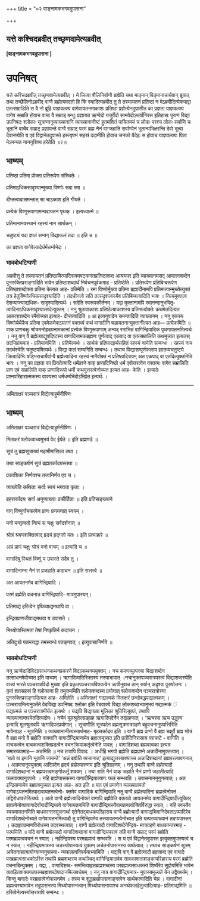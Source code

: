 +++
title = "०२ वाङ्नामकभगवदुपासना"

+++


## यत्ते कश्चिदब्रवीत् तच्छृणवामेत्यब्रवीत्

**\[वाङ्नामकभगवदुपासना \]**

# **उपनिषत्**

यत्ते कश्चिदब्रवीत् तच्छृणवामेत्यब्रवीत् । मे जित्वा शैलिनिर्वाग्वै ब्रह्मेति यथा मातृमान् पितृमानाचार्यवान् ब्रूयात् तथा तच्छैलिनोऽब्रवीद् वाग्वै ब्रह्मेत्यवदतो हि किं स्यादित्यब्रवीत् तु ते तस्यायतनं प्रतिष्ठां न मेऽब्रवीदित्येकपाद्वा एतत्सम्राडिति स वै नो ब्रूहि याज्ञवल्क्य वागेवायतनमाकाशः प्रतिष्ठा प्रज्ञेत्येनदुपासीत का प्रज्ञता याज्ञवल्क्य वागेव सम्राति होवाच वाचा वै सम्राड् बन्धुः प्रज्ञायत ऋग्वेदो यजुर्वेदो सामवेदोऽथर्वांगिरस इतिहासः पुराणं विद्या उपनिषदः श्लोकाः सूत्राण्यनुव्याख्यानानि व्याख्यानानीष्टं हुतमशितं पायितमयं च लोकः परश्च लोकः सर्वाणि च भूतानि वाचैव सम्राट् प्रज्ञायन्ते वाग्वै सम्राट् परमं ब्रह्म नैनं वाग्जहाति सर्वाण्येनं भूतान्यभिक्षरन्ति देवो भूत्वा देवानप्येति य एवं विद्वानेतदुपास्ते हस्त्यृषभं सहस्रं ददामीति होवाच जनको वैदेहः स होवाच याज्ञवल्क्यः पिता मेऽमन्यत नाननुशिष्य हरेतेति ॥२॥

## **भाष्यम्**

प्रतिष्ठा प्रतिमा प्रोक्ता प्रतिरूपेण संस्थितेः ।

प्रतिमाऽधिकसादृश्यान्मुख्या विष्णोः सदा रमा ॥

दीप्तत्वादासमन्तात् सा चाऽकाश इति गीयते ।

प्रत्येकं विष्णुरूपाणामन्यदायतनं पृथक् । इत्यध्यात्मे ॥

प्रतिमानामवस्थानं रहस्यं नाम सार्थकम् ।

चतुष्टयं यदा ज्ञातं सम्यग् विद्याफलं तदा ॥ इति च ॥

का प्रज्ञता वागेवेत्यादेर्धर्मधर्म्यभेदः ।

### **भावबोधटिप्पणी**

अब्रवीत्तु ते तस्यायतनं प्रतिष्ठामित्यादिवाक्यषट्कगतप्रतिष्ठाशब्द आश्रयपर इति व्याख्यानमसद् आयतनशब्देन पुनरुक्तिप्रसङ्गादिति भावेन प्रतिष्ठाशब्दार्थं निर्वचनपूर्वकमाह - प्रतिष्ठेति । प्रतिरूपेण प्रतिबिम्बरूपेण प्रतिष्ठाशब्दोक्ता प्रतिमा केत्यत आह- प्रतिमेति । रमा विष्णोर्मुख्या प्रतिमा ब्रह्मादीनामपि प्रतिमात्वान्मुख्येत्युक्तं तत्र हेतुर्विष्णोरधिकसादृश्यादिति । तदधीनत्वे सति तत्सदृशत्वस्यैव प्रतिबिम्बत्वादिति भावः । नित्यमुक्तत्व देशव्याप्त्याद्यधिक- सादृश्यादित्यर्थः । सदेति स्वरूपकीर्तनम् । यद्वा मुक्तानामपि स्वानन्दानुभवितृ- त्वादिनाऽधिकसादृश्यात्सदेत्युक्तम् । ननु श्रुतावाकाशः प्रतिष्ठेत्याकाशस्य प्रतिमात्वोक्तेः कथमेतदित्यत आकाशशब्देन रमैवोच्यत इत्याह- दीप्तत्वादिति ॥ आ इत्यनुवादेन समन्तादिति व्याख्यानम् । ननु एकस्य विष्णोर्यथैकैव प्रतिमा एवमेकमेवाऽयतनं वक्तव्यं कथं वागादीनि षडायतनान्युक्तानीत्यत आह— प्रत्येकमिति ॥ वाक् प्राणचक्षुः श्रोत्रमनोहृदयनामकानां प्रत्येकं विष्णुरूपाणाम् अन्यद् रमाभिन्नं वागिन्द्रियादिकं पृथगायतनमित्यर्थः । ननु वाग् वै ब्रह्मेत्याद्युपदिष्टस्य वागादिनामकब्रह्मणः पूर्णत्वाद् एकपाद् वा एतत्सम्रालिति कथमुच्यत इत्यतस् तदभिप्रायमाह - प्रतिमानमिति । प्रतिमेत्यर्थः । सार्थकं प्रतिपाद्यार्थसहितं रहस्यं नामेति सम्बन्धः । रहस्यं नाम तदर्थश्चेति चतुष्टयमित्यर्थः । विद्या फलं सम्यगिति सम्बन्धः । तथाच विद्यासम्पूर्णफलाय ज्ञातव्यचतुष्टये जित्वादिभिः षड्भिराचार्यैर्वाग्वै ब्रह्मेत्यादिना रहस्यं नामैवोक्तं न प्रतिष्ठादित्रयम् अत एकपाद् वा एतदित्युक्तमिति भावः । ननु का प्रज्ञता का प्रियतेत्यादि धर्मप्रश्ने वाक् प्राणादिनिष्ठो धर्म एवोत्तरत्वेन वक्तव्यः वागेव सम्रालिति प्राण एवं सम्रालिति वाक् प्राणादिरूपो धर्मी कथमुत्तरत्वेनोच्यत इत्यत आह- केति । इत्यादेः प्रश्नपरिहारात्मकस्य वाक्यस्य धर्मधर्म्यभेदोऽभिप्रेत इत्यर्थः ।

------------------------------------------------------------------------

अमिताक्षरं पञ्चरात्रं विद्येत्याहुर्मनीषिणः

## **भाष्यम्**

अमिताक्षरं पञ्चरात्रं विद्येत्याहुर्मनीषिणः ।

मिताक्षरं श्लोकवाच्यमुभयं वेद ईर्यते ॥ इति ब्रह्माण्डे ॥

सूत्रं तु ब्रह्मसूत्राख्यं महामीमांसिका तथा ।

तथा साङ्कर्षणं सूत्रं ब्रह्मतर्कादयस्तथा ॥

प्रकाशिका निर्णयश्च तत्त्वनिर्णय एव च ।

व्याख्येति कथिताः सर्वाः स्वयं भगवता कृताः ।

ब्रहत्तर्कादयः सर्वा अनुव्याख्याः प्रकीर्तिताः ॥ इति प्रतिसङ्ख्याने

वाग् विष्णुर्वाचकत्वेन प्राणः प्रणयनात् स्वयम् ।

मनो मन्तृत्वतो नित्यं स चक्षुः सर्वदर्शनात् ॥

श्रोत्रं श्रवणशक्तित्वाद् हृदयं हृद्गतो यतः । इति प्रत्याहारे ॥

अन्नं प्राणं चक्षुः श्रोत्रं मनो वाचम् ॥ इत्यादि च ॥

वागादिषु स्थितं विष्णुं य उपास्ते सदैव तु ।

वागादिनाम्ना नैनं स प्रजहाति कदाचन ॥ इति सत्तत्त्वे ॥

अत आयतनमेव वागिन्द्रियादि ।

परमं ब्रह्मेति वचनान्न वागिन्द्रियादि- मात्रमुपास्यम्।

प्रतिमाद्यं हरित्वेन पृथिव्याद्यमथापि वा ।

इन्द्रियप्राणजीवाद्यमथवा य उपासते ।

मिथ्योपास्तिमतां तेषां निष्कृतिर्न कदाचन ।

अतिदुःखे पतन्त्यद्धा तमस्यन्धे पतङ्गवत् । इत्युपासानिर्णये ॥

### **भावबोधटिप्पणी**

ननु ऋग्वेदादिविद्यासाधनकथनप्रकरणे विद्याकथनमयुक्तम् । नच करणव्युत्पत्त्या विद्याशब्देन तत्साधनमेवोच्यत इति वाच्यम् । ऋगादिव्यतिरिक्तस्य तस्याभावात् ।नचानुक्तपञ्चरात्रपरत्वं विद्याशब्दस्येति वाच्यं भारते पञ्चरात्रविदो मुख्या इति प्रकृतपञ्चरात्रविषयत्वेन ऋषीनुवाच तान् सर्वान् अदृश्यः पुरुषोत्तमः । कृतं शतसहस्रं हि श्लोकानां हि तमुत्तममिति श्लोकशब्दस्य प्रयोगात् श्लोकशब्देन पञ्चरात्रोत्त्या पुनरुक्तिप्रसङ्गादित्यत आह- अमितेति ॥ अमिताक्षरं गद्यात्मकं मिताक्षरं छन्दोबद्धपद्यात्मकम् । पञ्चरात्रमित्यनुवर्तते वेदविद्या उपनिषदः श्लोका इति वेदवाक्ये विद्या लोकशब्दाभ्यामुभयं गद्यात्मकं ं पद्यात्मकं च पञ्चरात्रमीर्यत इत्यर्थः । यद्यपि विद्याख्या मूलिका श्रुतिरित्युक्तं, तथापि व्याख्यानान्तरमेतदित्यदोषः । नचैवं मूलश्रुतेरसङ्ग्रह ऋगादिपदेनैव तद्ग्रहणात् । ‘ऋचस्स ऋच उद्धृत्य' इत्यादि मूलश्रुतावपि ऋगादिपदप्रयोगात् । सूत्राणीति सूत्रपदेन ब्रह्मसूत्रमात्रग्रहणे बहुवचनानुपपत्तिरिति भावेनाऽह - सूत्रमिति ॥ व्याख्यानानीत्यस्यार्थमाह- बृहत्तर्कादय इति ॥ वाग्वै ब्रह्म प्राणो वै ब्रह्म चक्षुर्वै ब्रह्म श्रोत्रं वै ब्रह्म मनो वै ब्रह्मेति वाक्यानि वागादीन्द्रियाणामेव ब्रह्मत्वमुच्यत इति प्रतीतिनिरासाय व्याचष्टे - वागिति ॥ वाचकत्वेन वाचकत्वशक्तिप्रदत्वेन वचनक्रियाकर्तृत्वेनेति यावत् । वागादिशब्दा ब्रह्मवाचका इत्यत्र समारख्यामाह— अन्नमिति ॥ नच तत्रापि विवादः । अधीहि भगवो ब्रह्मेति ब्रह्मप्रश्ने अन्नादीनामुक्तत्वात् । 'यतो वा इमानि भूतानि जायन्ते' ‘अन्नं ब्रह्मेति व्यजानात्' इत्याद्युत्तरवाक्याच्च अन्नादिशब्दानां ब्रह्मपरत्वावगमात् । अन्नमत्रानुपयुक्तम् आदिपदेन हृदयं ब्रह्मेत्यारुणय इति श्रुतिग्रहणम् । ननु तथापि वाग्वै ब्रह्मेत्यादौ वागादिशब्दानां न ब्रह्मपरत्वमङ्गीकर्तुं शक्यम् । तथा सति नैनं वाक् जहाति नैनं प्राणो जहातीत्यादि फलवाक्यानुपपत्तेः । नहि ब्रह्मोपासकस्य वागादीन्द्रियात्यागः फलं सम्भवति । उपासनाननुगुणत्वात् । अत इन्द्रियाणामेव ब्रह्मत्वमुच्यत इत्यत आह- अत इति ॥ यत एवं प्रमाणेन व्याख्यातमतो वागेवाऽयतनमित्यादावायतनत्वेनो- क्तमेव वागादिकं बागिन्द्रियादि नतु वाग्वै ब्रह्मेत्यादिना ब्रह्मत्वेनोक्तं तद्विरोधापत्तेरित्यर्थः । अतो वाग्वै ब्रह्मेत्यादिनोक्तं वागादि ब्रह्मैवेति वक्तव्ये आयतनमेव वागादीन्द्रियादीत्युक्तिर् ब्रह्मत्वेनोक्तवागादेर्वागादीन्द्रियत्वे वागेवायतनमिति वागादीन्द्रियस्यैवायतनत्वोक्तिर्विरुद्धा स्यात् । नहि स्वस्यैव स्वयमायतनमिति बाधकान्तरसूचनार्था एतेनैतद्बाधकपरिहाराय वाग्वै ब्रह्मेत्यादौ वागाद्यभिमानिदेवताऽग्र्यादिरेव वागादिशब्देनोच्यते वागेवायतनमित्यादौ तु वागिन्द्रियमेव तस्यायतनत्वेनोच्यत इति यत्परव्याख्यानं तदप्यपास्तम् । उदाहृतप्रमाणविरोधस्य तदवस्थत्वात् । वाग्वै ब्रह्मेत्यादौ वागादिशब्देनेन्द्रिय- मात्रग्रहणे बाधकान्तरमाह - परममिति ॥ यदि वाग्वै ब्रह्मेत्यादौ वागादिशब्दानां वागादीन्द्रियपरत्वं तर्हि वाग्वै सम्राट् परमं ब्रह्मेति परमब्रह्मत्ववचनं न स्यात् । नहीन्द्रियस्य परमब्रह्मत्वं सम्भवति । स य एवं विद्वानेतदुपास्त इत्युक्तमुपास्यत्वं च न स्यात् । नहीन्द्रियमात्रस्य जडस्योपास्यत्वं युक्तम् अचेतनोपासनस्य व्यर्थत्वात् । तथाच साङ्कर्षणं सूत्रम् अचेतनासत्यायोग्यान्यनुपास्या- न्यफलत्वविपर्ययाभ्यामिति । यद्यपि वाग् वै ब्रह्मेत्यादौ ब्रह्मशब्द एव वागादेः परब्रह्मत्वसाधकोऽस्ति तथापि ब्रह्मशब्दस्य कथञ्चिद् वागिन्द्रियादावेव सावकाशताशङ्कापरिहाराय परमं ब्रह्मेति वचनादित्युक्तम् । यद्वा, . वागादिशब्द- समभिव्याहृतब्रह्मशब्दस्य परब्रह्मत्वसाधकत्वं शिष्यैरेव सुज्ञेयमिति भावेन व्यवहितवाक्यगतपरमब्रह्मशब्दोपादानमित्यवधेयम् । ननु नात्र वागादीन्द्रियमात्र- मुपास्यमुच्यते येन तद्वैयर्थ्यम् । किन्तु बागादेः परब्रह्मत्वेनोपासनमेव । तस्य च शुद्धब्रह्मोपासनाङ्गत्वेन सार्थकत्वादिति चेन्न । वागादीनां ब्रह्मत्वस्याभावेन तदुपासनस्य मिथ्योपासनत्वान् मिथ्योपासनायाश्च अनर्थफलहेतुत्वादित्याह– प्रतिमाद्यमिति ॥ हरित्वेनेत्यस्योत्तरत्रापि सम्बन्धः ।


